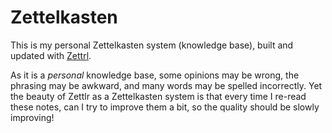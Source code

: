 # Zettelkasten

This is my personal Zettelkasten system (knowledge base), built and updated with [Zettrl](https://www.zettlr.com/).

As it is a _personal_ knowledge base, some opinions may be wrong, the phrasing may be awkward, and many words may be spelled incorrectly. Yet the beauty of Zettlr as a Zettelkasten system is that every time I re-read these notes, can I try to improve them a bit, so the quality should be slowly improving!
